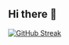 ## Hi there 👋

[![GitHub Streak](https://streak-stats.demolab.com?user=SergeyBiryukov&theme=transparent)](https://git.io/streak-stats)

<!--
**SergeyBiryukov/SergeyBiryukov** is a ✨ _special_ ✨ repository because its `README.md` (this file) appears on your GitHub profile.

Here are some ideas to get you started:

- 🔭 I’m currently working on ...
- 🌱 I’m currently learning ...
- 👯 I’m looking to collaborate on ...
- 🤔 I’m looking for help with ...
- 💬 Ask me about ...
- 📫 How to reach me: ...
- 😄 Pronouns: ...
- ⚡ Fun fact: ...
-->
